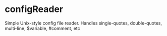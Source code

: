 # configReader
Simple Unix-style config file reader. Handles single-quotes, double-quotes, multi-line, $variable, #comment, etc
